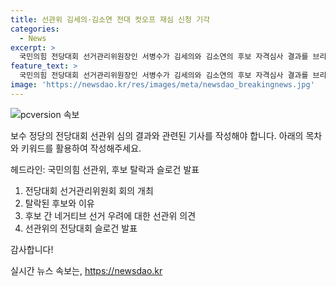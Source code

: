 ```yaml
---
title: 선관위 김세의·김소연 전대 컷오프 재심 신청 기각
categories:
  - News
excerpt: >
  국민의힘 전당대회 선거관리위원장인 서병수가 김세의와 김소연의 후보 자격심사 결과를 브리핑했다. 이전에 컷오프 결정을 취소한 사실과 과거 발언 등을 이유로 김세의와 김소연의 재심 신청을 기각했다. 또한, 후보들 간의 네거티브 선거 우려에 대해 즉각적인 조치와 관리를 약속했다. 전당대회 슬로건으로는 NEXT 보수의 진보를 선정했다. 후보자들에게 심판인 선관위 결정에 이의를 제기하는 것은 바람직하지 않다고 반박한 것도 주목받았다.
feature_text: >
  국민의힘 전당대회 선거관리위원장인 서병수가 김세의와 김소연의 후보 자격심사 결과를 브리핑했다. 이전에 컷오프 결정을 취소한 사실과 과거 발언 등을 이유로 김세의와 김소연의 재심 신청을 기각했다. 또한, 후보들 간의 네거티브 선거 우려에 대해 즉각적인 조치와 관리를 약속했다. 전당대회 슬로건으로는 NEXT 보수의 진보를 선정했다. 후보자들에게 심판인 선관위 결정에 이의를 제기하는 것은 바람직하지 않다고 반박한 것도 주목받았다.
image: 'https://newsdao.kr/res/images/meta/newsdao_breakingnews.jpg'
---
```


<p><img src="https://newsdao.kr/res/images/meta/newsdao_breakingnews.jpg" alt="pcversion 속보" /></p>

<p>보수 정당의 전당대회 선관위 심의 결과와 관련된 기사를 작성해야 합니다. 아래의 목차와 키워드를 활용하여 작성해주세요.</p>

<p>헤드라인: 국민의힘 선관위, 후보 탈락과 슬로건 발표</p>

<ol>
<li>전당대회 선거관리위원회 회의 개최</li>
<li>탈락된 후보와 이유</li>
<li>후보 간 네거티브 선거 우려에 대한 선관위 의견</li>
<li>선관위의 전당대회 슬로건 발표</li>
</ol>

<p>감사합니다!</p>
실시간 뉴스 속보는, <a href="https://newsdao.kr" rel="dofollow">https://newsdao.kr</a>


